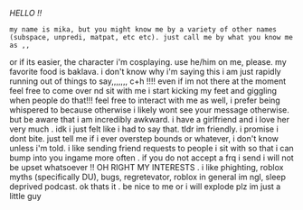 
*HELLO !!*

    my name is mika, but you might know me by a variety of other names (subspace, unpredi, matpat, etc etc). just call me by what you know me as ,, 
or if its easier, the character i'm cosplaying.
    use he/him on me, please.
    my favorite food is baklava. i don't know why i'm saying this i am just rapidly running out of things to say,,,,,,,
    c+h !!!! even if im not there at the moment feel free to come over nd sit with me i start kicking my feet and giggling when people do that!!!
     feel free to interact with me as well, i prefer being whispered to because otherwise i likely wont see your message otherwise. but be aware that i am incredibly awkward.
      i have a girlfriend and i love her very much . idk i just felt like i had to say that.
       tldr im friendly. i promise i dont bite. just tell me if i ever overstep bounds or whatever, i don't know unless i'm told.
        i like sending friend requests to people i sit with so that i can bump into you ingame more often . if you do not accept a frq i send i will not be upset whatsoever !!
          OH RIGHT MY INTERESTS . i like phighting, roblox myths (specifically DU), bugs, regretevator, roblox in general im ngl, sleep deprived podcast.
           ok thats it . be nice to me or i will explode plz im just a little guy

